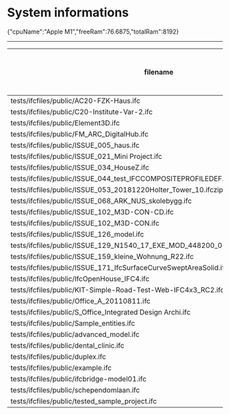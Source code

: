 # System informations 
 {"cpuName":"Apple M1","freeRam":76.6875,"totalRam":8192}
 _________ 
| filename | Size (mb) | Time to open model (ms) | Time to execute all (ms) | Total ifc entities | Total meshes | Total geometries | total errors |
|-------|-------|-------|-------|-------|-------|-------|-------|
| tests/ifcfiles/public/AC20-FZK-Haus.ifc | 2.45 | 48 | 294 | 44249 | 83 | 103 | undefined |
 tests/ifcfiles/public/C20-Institute-Var-2.ifc | 10.43 | 93 | 597 | 147712 | 702 | 821 | undefined |
 tests/ifcfiles/public/Element3D.ifc | 2.02 | 16 | 844 | 32875 | 1 | 5 | undefined |
 tests/ifcfiles/public/FM_ARC_DigitalHub.ifc | 13.66 | 102 | 1113 | 266483 | 705 | 725 | undefined |
 tests/ifcfiles/public/ISSUE_005_haus.ifc | 2.41 | 22 | 156 | 44249 | 83 | 103 | undefined |
 tests/ifcfiles/public/ISSUE_021_Mini Project.ifc | 3.2 | 24 | 632 | 49044 | 2636 | 3697 | undefined |
 tests/ifcfiles/public/ISSUE_034_HouseZ.ifc | 4.92 | 36 | 189 | 81806 | 228 | 239 | undefined |
 tests/ifcfiles/public/ISSUE_044_test_IFCCOMPOSITEPROFILEDEF.ifc | 0.03 | 0 | 0 | 435 | 7 | 11 | undefined |
 tests/ifcfiles/public/ISSUE_053_20181220Holter_Tower_10.ifczip | 29.38 | 1452 | 11189 | 2807815 | 60285 | 60847 | undefined |
 tests/ifcfiles/public/ISSUE_068_ARK_NUS_skolebygg.ifc | 54.65 | 460 | 4372 | 945194 | 4459 | 4542 | undefined |
 tests/ifcfiles/public/ISSUE_102_M3D-CON-CD.ifc | 26.11 | 211 | 3052 | 503608 | 1616 | 1635 | undefined |
 tests/ifcfiles/public/ISSUE_102_M3D-CON.ifc | 6.1 | 102 | 300 | 123282 | 138 | 143 | undefined |
 tests/ifcfiles/public/ISSUE_126_model.ifc | 4.32 | 35 | 112 | 88876 | 257 | 288 | undefined |
 tests/ifcfiles/public/ISSUE_129_N1540_17_EXE_MOD_448200_02_09_11SMC_IGC_V17.ifc | 11.67 | 88 | 711 | 202661 | 959 | 981 | undefined |
 tests/ifcfiles/public/ISSUE_159_kleine_Wohnung_R22.ifc | 9.73 | 76 | 667 | 189788 | 425 | 457 | undefined |
 tests/ifcfiles/public/ISSUE_171_IfcSurfaceCurveSweptAreaSolid.ifc | 0.24 | 3 | 17 | 4327 | 60 | 141 | undefined |
 tests/ifcfiles/public/IfcOpenHouse_IFC4.ifc | 0.11 | 1 | 6 | 2885 | 35 | 43 | undefined |
 tests/ifcfiles/public/KIT-Simple-Road-Test-Web-IFC4x3_RC2.ifc | 0.38 | 390 | 163 | 6500 | 66 | 119 | undefined |
 tests/ifcfiles/public/Office_A_20110811.ifc | 3.91 | 48 | 275 | 62930 | 803 | 810 | undefined |
 tests/ifcfiles/public/S_Office_Integrated Design Archi.ifc | 29.62 | 274 | 5349 | 551442 | 3418 | 3873 | undefined |
 tests/ifcfiles/public/Sample_entities.ifc | 0.03 | 0 | 0 | 466 | 2 | 10 | undefined |
 tests/ifcfiles/public/advanced_model.ifc | 33.67 | 310 | 2348 | 594374 | 6401 | 14120 | undefined |
 tests/ifcfiles/public/dental_clinic.ifc | 12.4 | 91 | 855 | 209259 | 2586 | 2626 | undefined |
 tests/ifcfiles/public/duplex.ifc | 2.27 | 18 | 67 | 38898 | 216 | 224 | undefined |
 tests/ifcfiles/public/example.ifc | 0.39 | 3 | 8 | 6488 | 115 | 119 | undefined |
 tests/ifcfiles/public/ifcbridge-model01.ifc | 14.47 | 180 | 281 | 296968 | 165 | 168 | undefined |
 tests/ifcfiles/public/schependomlaan.ifc | 47 | 435 | 760 | 714485 | 3569 | 3643 | undefined |
 tests/ifcfiles/public/tested_sample_project.ifc | 0.68 | 6 | 117 | 14119 | 93 | 98 | undefined |
